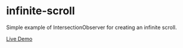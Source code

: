 # infinite-scroll
Simple example of IntersectionObserver for creating an infinite scroll.

[Live Demo](https://anerak.github.io/infinite-scroll/)
